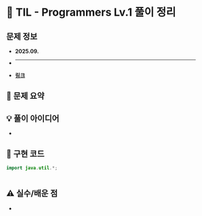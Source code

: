 # 📌 TIL - Programmers Lv.1 풀이 정리

## 문제 정보
- **2025.09.**
- ****
- **[링크]()**

## 📝 문제 요약
> 

## 💡 풀이 아이디어 
- 

## 🧩 구현 코드
```java
import java.util.*;

```

```kotlin

```

## ⚠️ 실수/배운 점
- 
